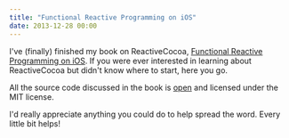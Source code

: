 ```yaml
---
title: "Functional Reactive Programming on iOS"
date: 2013-12-28 00:00
---
```


I've (finally) finished my book on ReactiveCocoa, [Functional Reactive Programming on iOS](https://leanpub.com/iosfrp). If you were ever interested in learning about ReactiveCocoa but didn't know where to start, here you go.

All the source code discussed in the book is [open](https://github.com/AshFurrow/FunctionalReactivePixels) and licensed under the MIT license.

I'd really appreciate anything you could do to help spread the word. Every little bit helps!

<!-- more -->
